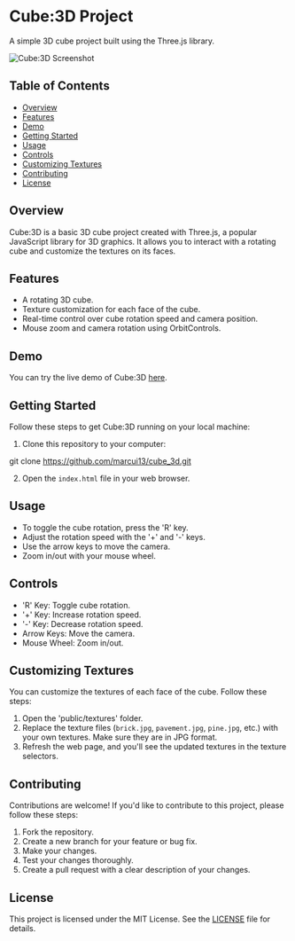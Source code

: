 # Cube:3D Project

A simple 3D cube project built using the Three.js library.

![Cube:3D Screenshot](screenshot.png)

## Table of Contents

- [Overview](#overview)
- [Features](#features)
- [Demo](#demo)
- [Getting Started](#getting-started)
- [Usage](#usage)
- [Controls](#controls)
- [Customizing Textures](#customizing-textures)
- [Contributing](#contributing)
- [License](#license)

## Overview

Cube:3D is a basic 3D cube project created with Three.js, a popular JavaScript library for 3D graphics. It allows you to interact with a rotating cube and customize the textures on its faces.

## Features

- A rotating 3D cube.
- Texture customization for each face of the cube.
- Real-time control over cube rotation speed and camera position.
- Mouse zoom and camera rotation using OrbitControls.

## Demo

You can try the live demo of Cube:3D [here](https://cube-3d-omega.vercel.app/).

## Getting Started

Follow these steps to get Cube:3D running on your local machine:

1. Clone this repository to your computer:

git clone https://github.com/marcui13/cube_3d.git

2. Open the `index.html` file in your web browser.

## Usage

- To toggle the cube rotation, press the 'R' key.
- Adjust the rotation speed with the '+' and '-' keys.
- Use the arrow keys to move the camera.
- Zoom in/out with your mouse wheel.

## Controls

- 'R' Key: Toggle cube rotation.
- '+' Key: Increase rotation speed.
- '-' Key: Decrease rotation speed.
- Arrow Keys: Move the camera.
- Mouse Wheel: Zoom in/out.

## Customizing Textures

You can customize the textures of each face of the cube. Follow these steps:

1. Open the 'public/textures' folder.
2. Replace the texture files (`brick.jpg`, `pavement.jpg`, `pine.jpg`, etc.) with your own textures. Make sure they are in JPG format.
3. Refresh the web page, and you'll see the updated textures in the texture selectors.

## Contributing

Contributions are welcome! If you'd like to contribute to this project, please follow these steps:

1. Fork the repository.
2. Create a new branch for your feature or bug fix.
3. Make your changes.
4. Test your changes thoroughly.
5. Create a pull request with a clear description of your changes.

## License

This project is licensed under the MIT License. See the [LICENSE](LICENSE) file for details.
